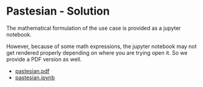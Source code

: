 # Pastesian - Solution
The mathematical formulation of the use case is provided as a jupyter
notebook. 

However, because of some math expressions, the jupyter notebook may not get 
rendered properly depending on where you are trying open it. So we provide 
a PDF version as well.

- [pastesian.pdf](pastesian.pdf)
- [pastesian.ipynb](pastesian.ipynb)